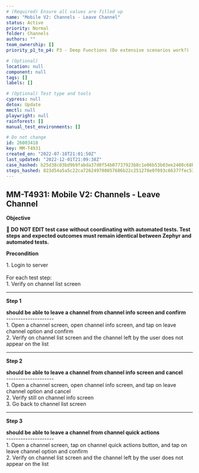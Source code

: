```yaml
---
# (Required) Ensure all values are filled up
name: "Mobile V2: Channels - Leave Channel"
status: Active
priority: Normal
folder: Channels
authors: ""
team_ownership: []
priority_p1_to_p4: P3 - Deep Functions (Do extensive scenarios work?)

# (Optional)
location: null
component: null
tags: []
labels: []

# (Optional) Test type and tools
cypress: null
detox: Update
mmctl: null
playwright: null
rainforest: []
manual_test_environments: []

# Do not change
id: 26003418
key: MM-T4931
created_on: "2022-07-18T21:01:50Z"
last_updated: "2022-12-01T21:09:38Z"
case_hashed: b25d38c03bd9b9fabda37d0f54b07737923b8c1e06b53b03ee2408c68b1d311a04325fb2b0d1db2ab9be51ae335b62aa
steps_hashed: 823d54a5a5c22ca726249708057686b22c251278e0f093c66377fec53991ea7be5a1df0faac10dfe3a9b8313e140b04a
---
```


<!-- (Auto-generated) Based on frontmatter's "key" and "name" -->

## MM-T4931: Mobile V2: Channels - Leave Channel

**Objective**

**🛑 DO NOT EDIT test case without coordinating with automated tests. Test steps and expected outcomes must remain identical between Zephyr and automated tests.**

**Precondition**

1\. Login to server\
\
For each test step:\
1\. Verify on channel list screen

---

**Step 1**

**should be able to leave a channel from channel info screen and confirm**\
\--------------------\
1\. Open a channel screen, open channel info screen, and tap on leave channel option and confirm\
2\. Verify on channel list screen and the channel left by the user does not appear on the list

---

**Step 2**

**should be able to leave a channel from channel info screen and cancel**\
\--------------------\
1\. Open a channel screen, open channel info screen, and tap on leave channel option and cancel\
2\. Verify still on channel info screen\
3\. Go back to channel list screen

---

**Step 3**

**should be able to leave a channel from channel quick actions**\
\--------------------\
1\. Open a channel screen, tap on channel quick actions button, and tap on leave channel option and confirm\
2\. Verify on channel list screen and the channel left by the user does not appear on the list
